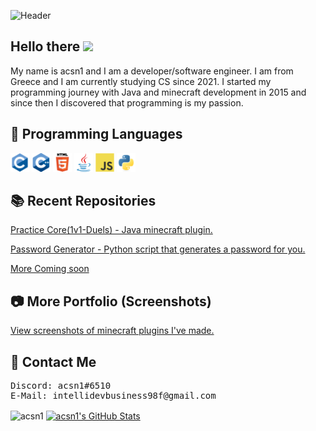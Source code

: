 
![Header](https://raw.githubusercontent.com/acsn1/about/main/self2.png "Header")
## Hello there <img src="https://raw.githubusercontent.com/acsn1/about/main/wave.gif" witdh="40px" height="40px"></img>

My name is acsn1 and I am a developer/software engineer. I am from Greece and I am currently studying CS since 2021.
I started my programming journey with Java and minecraft development in 2015 and since then I discovered that programming is my passion.

 ## 📌 Programming Languages
<p align="left"> <a target="_blank" rel="noreferrer"> <img src="https://raw.githubusercontent.com/devicons/devicon/master/icons/c/c-original.svg" alt="c" width="30" height="30"/> </a> <a target="_blank" rel="noreferrer"> <img src="https://raw.githubusercontent.com/devicons/devicon/master/icons/cplusplus/cplusplus-original.svg" alt="cplusplus" width="30" height="30"/> </a> <a target="_blank" rel="noreferrer"> <img src="https://raw.githubusercontent.com/devicons/devicon/master/icons/html5/html5-original-wordmark.svg" alt="html5" width="30" height="30"/> </a> <a target="_blank" rel="noreferrer"> <img src="https://raw.githubusercontent.com/devicons/devicon/master/icons/java/java-original.svg" alt="java" width="30" height="30"/> </a> <a target="_blank" rel="noreferrer"> <img src="https://raw.githubusercontent.com/devicons/devicon/master/icons/javascript/javascript-original.svg" alt="javascript" width="30" height="30"/> </a> <a target="_blank" rel="noreferrer"> <img src="https://raw.githubusercontent.com/devicons/devicon/master/icons/python/python-original.svg" alt="python" width="30" height="30"/> </a> </p>

## 📚 Recent Repositories
<a href="https://github.com/acsn1/PracticeCore">Practice Core(1v1-Duels) - Java minecraft plugin.</a>     
  
<a href="https://github.com/acsn1/passwordGenerator">Password Generator - Python script that generates a password for you.</a>

<a href="">More Coming soon</a>

## 📷 More Portfolio (Screenshots)
<a href="https://imgur.com/a/HV2njHT">View screenshots of minecraft plugins I've made.</a>


## 📝 Contact Me
<pre>
Discord: acsn1#6510
E-Mail: intellidevbusiness98f@gmail.com
</pre>



<a><img align="center" src="https://github-readme-stats.vercel.app/api/top-langs?username=acsn1&show_icons=true&theme=radical&locale=en&layout=compact" alt="acsn1" /></a>
<a href="https://github.com/acsn1/acsn1">
  <img align="center" src="https://github-readme-stats.vercel.app/api?username=acsn1&show_icons=true&line_height=27&count_private=true&title_color=ffffff&text_color=c9cacc&icon_color=2bbc8a&bg_color=1d1f21" alt="acsn1's GitHub Stats" />
</a>
